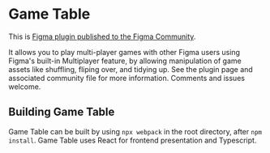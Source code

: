 # Game Table

This is [Figma plugin published to the Figma Community](https://www.figma.com/community/plugin/823704590502753234/Game-Table).

It allows you to play multi-player games with other Figma users using Figma's built-in Multiplayer feature, by allowing manipulation of game assets like shuffling, fliping over, and tidying up. See the plugin page and associated community file for more information. Comments and issues welcome.

## Building Game Table

Game Table can be built by using `npx webpack` in the root directory, after `npm install`. Game Table uses React for frontend presentation and Typescript.

